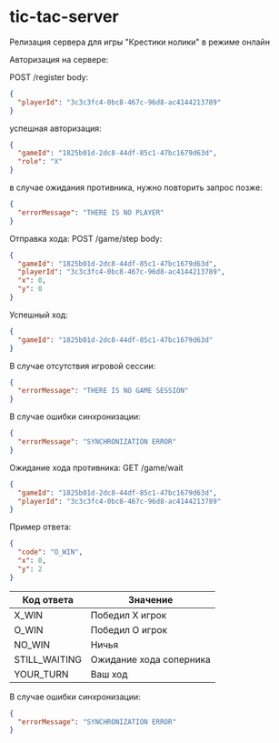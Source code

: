 # tic-tac-server

Релизация сервера для игры "Крестики нолики" в режиме онлайн

Авторизация на сервере:

POST /register body:

```json
{
  "playerId": "3c3c3fc4-0bc8-467c-96d8-ac4144213789"
}
```

успешная авторизация:

```json
{
  "gameId": "1825b01d-2dc8-44df-85c1-47bc1679d63d",
  "role": "X"
}
```

в случае ожидания противника, нужно повторить запрос позже:

```json
{
  "errorMessage": "THERE IS NO PLAYER"
}
```

Отправка хода:
POST /game/step body:

```json
{
  "gameId": "1825b01d-2dc8-44df-85c1-47bc1679d63d",
  "playerId": "3c3c3fc4-0bc8-467c-96d8-ac4144213789",
  "x": 0,
  "y": 0
}
```

Успешный ход:

```json
{
  "gameId": "1825b01d-2dc8-44df-85c1-47bc1679d63d"
}
```

В случае отсутствия игровой сессии:

```json
{
  "errorMessage": "THERE IS NO GAME SESSION"
}
```

В случае ошибки синхронизации:

```json
{
  "errorMessage": "SYNCHRONIZATION ERROR"
}
```

Ожидание хода противника:
GET /game/wait

```json
{
  "gameId": "1825b01d-2dc8-44df-85c1-47bc1679d63d",
  "playerId": "3c3c3fc4-0bc8-467c-96d8-ac4144213789"
}
```

Пример ответа:

```json
{
  "code": "O_WIN",
  "x": 0,
  "y": 2
}
```

<table>
    <thead>
        <th>Код ответа</th>
        <th>Значение</th>
    </thead>
    <tbody>
        <tr>
            <td>X_WIN</td><td>Победил X игрок</td></tr>
        <tr><td>O_WIN</td><td>Победил O игрок</td></tr>
        <tr><td>NO_WIN</td><td>Ничья</td></tr>
        <tr><td>STILL_WAITING</td><td>Ожидание хода соперника</td></tr>
        <tr><td>YOUR_TURN</td><td>Ваш ход</td></tr>
    </tbody>
</table>

В случае ошибки синхронизации:

```json
{
  "errorMessage": "SYNCHRONIZATION ERROR"
}
```
